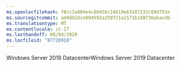 ```yaml
---
ms.openlocfilehash: f8cc3a004e4c8045bc14619e63187233c09d755e
ms.sourcegitcommit: ad4d92dce894592a259721a1571b1d8736abacdb
ms.translationtype: MT
ms.contentlocale: it-IT
ms.lasthandoff: 08/04/2020
ms.locfileid: "87720910"
---
```

<span data-ttu-id="a9580-101">Windows Server 2019 Datacenter</span><span class="sxs-lookup"><span data-stu-id="a9580-101">Windows Server 2019 Datacenter</span></span>

